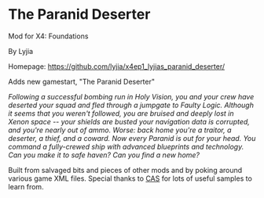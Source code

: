 # The Paranid Deserter

Mod for X4: Foundations

By Lyjia

Homepage: https://github.com/lyjia/x4ep1_lyjias_paranid_deserter/

Adds new gamestart, "The Paranid Deserter"

*Following a successful bombing run in Holy Vision, you and your crew have deserted your squad and fled through a jumpgate to Faulty Logic. Although it seems that you weren't followed, you are bruised and deeply lost in Xenon space -- your shields are busted your navigation data is corrupted, and you're nearly out of ammo. Worse: back home you're a traitor, a deserter, a thief, and a coward. Now every Paranid is out for your head. You command a fully-crewed ship with advanced blueprints and technology. Can you make it to safe haven? Can you find a new home?*

Built from salvaged bits and pieces of other mods and by poking around various game XML files. Special thanks to [CAS](https://forum.egosoft.com/viewtopic.php?f=181&t=405102) for lots of useful samples to learn from.
